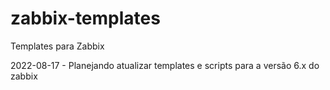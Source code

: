 zabbix-templates
================

Templates para Zabbix

2022-08-17 - Planejando atualizar templates e scripts para a versão 6.x do zabbix


